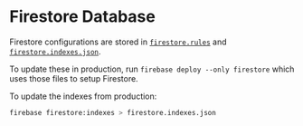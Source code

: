# Firestore Database

Firestore configurations are stored in [`firestore.rules`](/firestore.rules) and
[`firestore.indexes.json`](/firestore.indexes.json).

To update these in production, run `firebase deploy --only firestore` which uses
those files to setup Firestore.

To update the indexes from production:

```sh
firebase firestore:indexes > firestore.indexes.json
```

